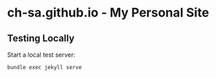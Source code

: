 # ch-sa.github.io - My Personal Site

## Testing Locally

Start a local test server:
```shell
bundle exec jekyll serve
```